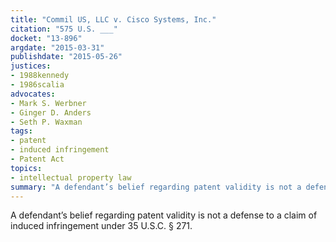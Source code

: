```yaml
---
title: "Commil US, LLC v. Cisco Systems, Inc."
citation: "575 U.S. ___"
docket: "13-896"
argdate: "2015-03-31"
publishdate: "2015-05-26"
justices:
- 1988kennedy
- 1986scalia
advocates:
- Mark S. Werbner
- Ginger D. Anders
- Seth P. Waxman
tags:
- patent
- induced infringement
- Patent Act
topics:
- intellectual property law
summary: "A defendant’s belief regarding patent validity is not a defense to a claim of induced infringement under 35 U.S.C. § 271."
---
```

A defendant’s belief regarding patent validity is not a defense to a claim of induced infringement under 35 U.S.C. § 271.

